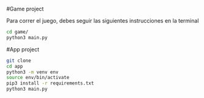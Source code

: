 #Game project

Para correr el juego, debes seguir las siguientes instrucciones en la terminal

```sh
cd game/
python3 main.py
```



#App project

```sh
git clone
cd app
python3 -m venv env
source env/bin/activate
pip3 install -r requirements.txt
python3 main.py
```